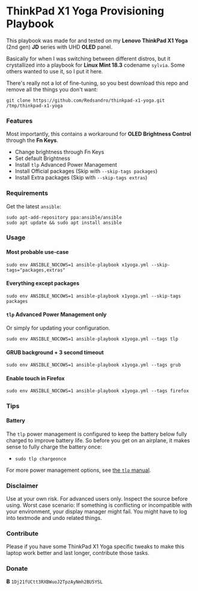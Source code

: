 # ThinkPad X1 Yoga Provisioning Playbook

This playbook was made for and tested on my __Lenovo ThinkPad X1 Yoga__ (2nd gen) __JD__ series with UHD __OLED__ panel.

Basically for when I was switching between different distros, but it crystallized into a playbook for __Linux Mint 18.3__ codename `sylvia`. Some others wanted to use it, so I put it here.

There's really not a lot of fine-tuning, so you best download this repo and remove all the things you don't want:

```
git clone https://github.com/Redsandro/thinkpad-x1-yoga.git /tmp/thinkpad-x1-yoga
```

### Features

Most importantly, this contains a workaround for __OLED Brightness Control__ through the __Fn Keys__.

* Change brightness through Fn Keys
* Set default Brightness
* Install `tlp` Advanced Power Management
* Install Official packages (Skip with `--skip-tags packages`)
* Install Extra packages (Skip with `--skip-tags extras`)

### Requirements

Get the latest `ansible`:

```
sudo apt-add-repository ppa:ansible/ansible
sudo apt update && sudo apt install ansible
```

### Usage

#### Most probable use-case

```
sudo env ANSIBLE_NOCOWS=1 ansible-playbook x1yoga.yml --skip-tags="packages,extras"
```

#### Everything except packages

```
sudo env ANSIBLE_NOCOWS=1 ansible-playbook x1yoga.yml --skip-tags packages
```

#### `tlp` Advanced Power Management only

Or simply for updating your configuration.

```
sudo env ANSIBLE_NOCOWS=1 ansible-playbook x1yoga.yml --tags tlp
```

#### GRUB background + 3 second timeout

```
sudo env ANSIBLE_NOCOWS=1 ansible-playbook x1yoga.yml --tags grub
```

#### Enable touch in Firefox

```
sudo env ANSIBLE_NOCOWS=1 ansible-playbook x1yoga.yml --tags firefox
```

### Tips

#### Battery

The `tlp` power management is configured to keep the battery below fully charged to improve battery life. So before you get on an airplane, it makes sense to fully charge the battery once:

* `sudo tlp chargeonce`

For more power management options, see [the `tlp` manual](http://linrunner.de/en/tlp/docs/tlp-linux-advanced-power-management.html#tlp).

### Disclaimer

Use at your own risk. For advanced users only. Inspect the source before using. Worst case scenario: If something is conflicting or incompatible with your environment, your display manager might fail. You might have to log into textmode and undo related things.

### Contribute

Please if you have some ThinkPad X1 Yoga specific tweaks to make this laptop work better and last longer, contribute those tasks.

### Donate

__Ƀ__ `1Dj21fUCtt3RXBWuoJ2TpzAyNmh2BU5YSL`
